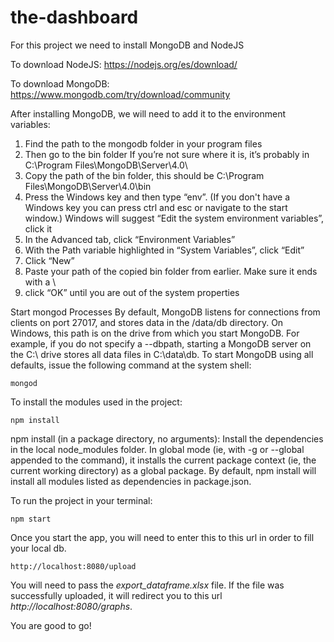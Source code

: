 # the-dashboard

For this project we need to install MongoDB and NodeJS

To download NodeJS:
https://nodejs.org/es/download/

To download MongoDB:
https://www.mongodb.com/try/download/community

After installing MongoDB, we will need to add it to the environment variables:

1. Find the path to the mongodb folder in your program files
2. Then go to the bin folder If you’re not sure where it is, it’s probably in C:\Program Files\MongoDB\Server\4.0\
3. Copy the path of the bin folder, this should be C:\Program Files\MongoDB\Server\4.0\bin
4. Press the Windows key and then type “env”. (If you don't have a Windows key you can press ctrl and esc or navigate to the start window.) Windows will suggest “Edit the system environment variables”, click it
5. In the Advanced tab, click “Environment Variables”
6. With the Path variable highlighted in “System Variables”, click “Edit”
7. Click “New”
8. Paste your path of the copied bin folder from earlier. Make sure it ends with a \
9. click “OK” until you are out of the system properties

Start mongod Processes
By default, MongoDB listens for connections from clients on port 27017, and stores data in the /data/db directory. On Windows, this path is on the drive from which you start MongoDB. For example, if you do not specify a --dbpath, starting a MongoDB server on the C:\ drive stores all data files in C:\data\db. To start MongoDB using all defaults, issue the following command at the system shell: 

```
mongod
```

To install the modules used in the project:
```
npm install
```
npm install (in a package directory, no arguments):
Install the dependencies in the local node_modules folder.
In global mode (ie, with -g or --global appended to the command), it installs the current package context (ie, the current working directory) as a global package.
By default, npm install will install all modules listed as dependencies in package.json.

To run the project in your terminal:
```
npm start 
```

Once you start the app, you will need to enter this to this url in order to fill your local db.
```
http://localhost:8080/upload
```
You will need to pass the *export_dataframe.xlsx* file. If the file was successfully uploaded, it will redirect you to this url *http://localhost:8080/graphs*.

You are good to go!
